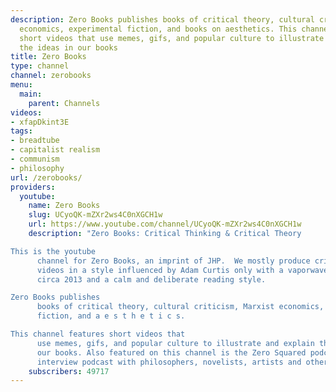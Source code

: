 ```yaml
---
description: Zero Books publishes books of critical theory, cultural criticism, Marxist
  economics, experimental fiction, and books on aesthetics. This channel features
  short videos that use memes, gifs, and popular culture to illustrate and explain
  the ideas in our books
title: Zero Books
type: channel
channel: zerobooks
menu:
  main:
    parent: Channels
videos:
- xfapDkint3E
tags:
- breadtube
- capitalist realism
- communism
- philosophy
url: /zerobooks/
providers:
  youtube:
    name: Zero Books
    slug: UCyoQK-mZXr2ws4C0nXGCH1w
    url: https://www.youtube.com/channel/UCyoQK-mZXr2ws4C0nXGCH1w
    description: "Zero Books: Critical Thinking & Critical Theory

This is the youtube
      channel for Zero Books, an imprint of JHP.  We mostly produce critical theory
      videos in a style influenced by Adam Curtis only with a vaporwave aesthetic
      circa 2013 and a calm and deliberate reading style.

Zero Books publishes
      books of critical theory, cultural criticism, Marxist economics, experimental
      fiction, and a e s t h e t i c s.

This channel features short videos that
      use memes, gifs, and popular culture to illustrate and explain the ideas in
      our books. Also featured on this channel is the Zero Squared podcast,  a weekly
      interview podcast with philosophers, novelists, artists and other radicals."
    subscribers: 49717
---
```


